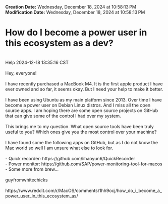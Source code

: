 <div><b>Creation Date:</b> Wednesday, December 18, 2024 at 10:58:13 PM<br></div>
<div><b>Modification Date:</b> Wednesday, December 18, 2024 at 10:58:13 PM<br></div>
<div><h1>How do I become a power user in this ecosystem as a dev?</h1></div>
<div><br></div>
<div>Help 2024-12-18 13:35:16 CST</div>
<div><br></div>
<div>Hey, everyone!</div>
<div><br></div>
<div>I have recently purchased a MacBook M4. It is the first apple product I have ever owned and so far, it seems okay. But I need your help to make it better.</div>
<div><br></div>
<div>I have been using Ubuntu as my main platform since 2013. Over time I have become a power user on Debian Linux distros. And I miss all the open source apps. I am hoping there are some open source projects on GitHub that can give some of the control I had over my system.</div>
<div><br></div>
<div>This brings me to my question. What open source tools have been truly useful to you? Which ones give you the most control over your machine?</div>
<div><br></div>
<div>I have found some the following apps on GitHub, but as I do not know the Mac world so well I am unsure what else to look for.</div>
<div><br></div>
<div>- Quick recorder: https://github.com/lihaoyun6/QuickRecorder</div>
<div>- Power monitor: https://github.com/SAP/power-monitoring-tool-for-macos</div>
<div>- Some more from brew...</div>
<div><br></div>
<div>guyfromwhitechicks</div>
<div><br></div>
<div>https://www.reddit.com/r/MacOS/comments/1hh9ocj/how_do_i_become_a_power_user_in_this_ecosystem_as/</div>

